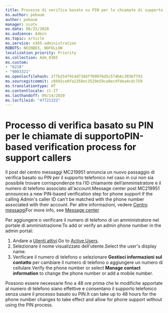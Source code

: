 ```yaml
---
title: Processo di verifica basato su PIN per le chiamate di supporto
ms.author: pebaum
author: pebaum
manager: scotv
ms.date: 08/25/2020
ms.audience: Admin
ms.topic: article
ms.service: o365-administration
ROBOTS: NOINDEX, NOFOLLOW
localization_priority: Priority
ms.collection: Adm_O365
ms.custom:
- "6218"
- "9003321"
ms.openlocfilehash: 2ffb254f914d738dff09976d5c574b6c3036f793
ms.sourcegitcommit: c6692ce0fa1358ec3529e59ca0ecdfdea4cdc759
ms.translationtype: HT
ms.contentlocale: it-IT
ms.lasthandoff: 09/14/2020
ms.locfileid: "47721322"
---
```

# <a name="pin-based-verification-process-for-support-callers"></a><span data-ttu-id="3d293-102">Processo di verifica basato su PIN per le chiamate di supporto</span><span class="sxs-lookup"><span data-stu-id="3d293-102">PIN-based verification process for support callers</span></span>

<span data-ttu-id="3d293-103">Il post del centro messaggi MC219951 annuncia un nuovo passaggio di verifica basato su PIN per il supporto telefonico nel caso in cui non sia possibile trovare corrispondenze tra l’ID chiamante dell’amministratore e il numero di telefono associato all'account.</span><span class="sxs-lookup"><span data-stu-id="3d293-103">Message center post MC219951 announces a new PIN-based verification step for phone support if the calling Admin's caller ID can't be matched with the phone number associated with their account.</span></span> <span data-ttu-id="3d293-104">Per altre informazioni, vedere [Centro messaggi](https://admin.microsoft.com/AdminPortal/Home#/MessageCenter)</span><span class="sxs-lookup"><span data-stu-id="3d293-104">For more info, see [Message center](https://admin.microsoft.com/AdminPortal/Home#/MessageCenter)</span></span> 

<span data-ttu-id="3d293-105">Per aggiungere o verificare il numero di telefono di un amministratore nel portale di amministrazione:</span><span class="sxs-lookup"><span data-stu-id="3d293-105">To add or verify an admin phone number in the admin portal:</span></span>  

1. <span data-ttu-id="3d293-106">Andare a [Utenti attivi](https://admin.microsoft.com/AdminPortal/Home#/users).</span><span class="sxs-lookup"><span data-stu-id="3d293-106">Go to [Active Users](https://admin.microsoft.com/AdminPortal/Home#/users).</span></span>
2. <span data-ttu-id="3d293-107">Selezionare il nome visualizzato dell'utente.</span><span class="sxs-lookup"><span data-stu-id="3d293-107">Select the user's display name.</span></span>
3. <span data-ttu-id="3d293-108">Verificare il numero di telefono o selezionare **Gestisci informazioni sul contatto** per cambiare il numero di telefono o aggiungere un numero di cellulare.</span><span class="sxs-lookup"><span data-stu-id="3d293-108">Verify the phone number or select **Manage contact information** to change the phone number or add a mobile number.</span></span>     

<span data-ttu-id="3d293-109">Possono essere necessarie fino a 48 ore prima che le modifiche apportate al numero di telefono siano effettive e consentano il supporto telefonico senza usare il processo basato su PIN.</span><span class="sxs-lookup"><span data-stu-id="3d293-109">It can take up to 48 hours for the phone number changes to take effect and allow for phone support without using the PIN process.</span></span>